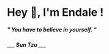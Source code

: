 <h1 title="head"> Hey 👋, I'm Endale !</h1>

**<h5><i>" You have to believe in yourself. "</i></h5>**

*<b>___ Sun Tzu ___</b>*
